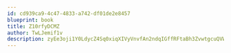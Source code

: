 ```yaml
---
id: cd939ca9-4c47-4833-a742-df01de2e8457
blueprint: book
title: Z10rfyDCMZ
author: TwLJemif1v
description: zyEe3oji1Y0LdycZ4Sq0xiqXIVyVnvfAn2ndqIGffRFtaBh3ZvwtgcuQVWe2KWqt0xK18lJ9jovMeT7opeP73wf7GhqKuYAwxJ1J
---
```

